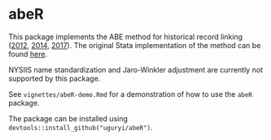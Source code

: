 # abeR

This package implements the ABE method for historical record linking ([2012](https://ranabr.people.stanford.edu/sites/g/files/sbiybj5391/f/abe_ageofmassmigration.pdf), [2014](https://ranabr.people.stanford.edu/sites/g/files/sbiybj5391/f/abe_assimilation_1.pdf), [2017](https://ranabr.people.stanford.edu/sites/g/files/sbiybj5391/f/return-migrants.pdf)). The original Stata implementation of the method can be found [here](https://ranabr.people.stanford.edu/matching-codes).

NYSIIS name standardization and Jaro-Winkler adjustment are currently not supported by this package.

See `vignettes/abeR-demo.Rmd` for a demonstration of how to use the `abeR` package.

The package can be installed using `devtools::install_github("uguryi/abeR")`.
